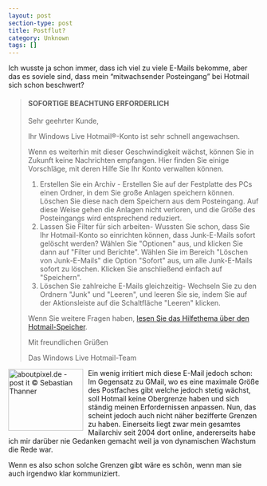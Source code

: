 ```yaml
---
layout: post
section-type: post
title: Postflut?
category: Unknown
tags: []
---
```

<p>Ich wusste ja schon immer, dass ich viel zu viele E-Mails bekomme, aber das es soviele sind, dass mein “mitwachsender Posteingang” bei Hotmail sich schon beschwert?</p>  <blockquote>   <h4>SOFORTIGE BEACHTUNG ERFORDERLICH</h4>    <p>Sehr geehrter Kunde,</p>    <p>Ihr Windows Live Hotmail®-Konto ist sehr schnell angewachsen. </p>    <p>Wenn es weiterhin mit dieser Geschwindigkeit wächst, können Sie in Zukunft keine Nachrichten empfangen. Hier finden Sie einige Vorschläge, mit deren Hilfe Sie Ihr Konto verwalten können.</p>    <ol>     <li>Erstellen Sie ein Archiv - Erstellen Sie auf der Festplatte des PCs einen Ordner, in dem Sie große Anlagen speichern können. Löschen Sie diese nach dem Speichern aus dem Posteingang. Auf diese Weise gehen die Anlagen nicht verloren, und die Größe des Posteingangs wird entsprechend reduziert. </li>      <li>Lassen Sie Filter für sich arbeiten- Wussten Sie schon, dass Sie Ihr Hotmail-Konto so einrichten können, dass Junk-E-Mails sofort gelöscht werden? Wählen Sie &quot;Optionen&quot; aus, und klicken Sie dann auf &quot;Filter und Berichte&quot;. Wählen Sie im Bereich &quot;Löschen von Junk-E-Mails&quot; die Option &quot;Sofort&quot; aus, um alle Junk-E-Mails sofort zu löschen. Klicken Sie anschließend einfach auf &quot;Speichern&quot;. </li>      <li>Löschen Sie zahlreiche E-Mails gleichzeitig- Wechseln Sie zu den Ordnern &quot;Junk&quot; und &quot;Leeren&quot;, und leeren Sie sie, indem Sie auf der Aktionsleiste auf die Schaltfläche &quot;Leeren&quot; klicken. </li>   </ol>    <p>Wenn Sie weitere Fragen haben, <a href="http://help.live.com/Help.aspx?market=de&amp;project=mailclassic&amp;querytype=keyword&amp;query=egarots_detimilnu">lesen Sie das Hilfethema über den Hotmail-Speicher</a>.</p>    <p>Mit freundlichen Grüßen</p>    <p>Das Windows Live Hotmail-Team</p> </blockquote>  <p><img style="background-image: none; border-bottom: 0px; border-left: 0px; margin: 0px 10px 10px 0px; padding-left: 0px; padding-right: 0px; display: inline; float: left; border-top: 0px; border-right: 0px; padding-top: 0px" title="aboutpixel.de - post it © Sebastian Thanner" border="0" alt="aboutpixel.de - post it © Sebastian Thanner" align="left" src="http://anheledirwp.blob.core.windows.net/wordpress/2011/06/aboutpixel.de-post-it-Sebastian-Thanner_thumb.jpg" width="150" height="124" />Ein wenig irritiert mich diese E-Mail jedoch schon: Im Gegensatz zu GMail, wo es eine maximale Größe des Postfaches gibt welche jedoch stetig wächst, soll Hotmail keine Obergrenze haben und sich ständig meinen Erfordernissen anpassen. Nun, das scheint jedoch auch nicht näher bezifferte Grenzen zu haben. Einerseits liegt zwar mein gesamtes Mailarchiv seit 2004 dort online, andererseits habe ich mir darüber nie Gedanken gemacht weil ja von dynamischen Wachstum die Rede war.</p>  <p>Wenn es also schon solche Grenzen gibt wäre es schön, wenn man sie auch irgendwo klar kommuniziert.</p>
